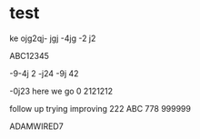 # test

ke ojg2qj-
 jgj
  -4jg
  -2 j2
 
  ABC12345
  
  -9-4j 2
  -j24 
  -9j 42
  
  -0j23  here we go
  0 2121212

follow up
trying
improving
222
ABC
778
999999

ADAMWIRED7
